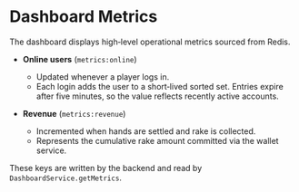 # Dashboard Metrics

The dashboard displays high‑level operational metrics sourced from Redis.

- **Online users** (`metrics:online`)
  - Updated whenever a player logs in.
  - Each login adds the user to a short‑lived sorted set. Entries expire after
    five minutes, so the value reflects recently active accounts.

- **Revenue** (`metrics:revenue`)
  - Incremented when hands are settled and rake is collected.
  - Represents the cumulative rake amount committed via the wallet service.

These keys are written by the backend and read by `DashboardService.getMetrics`.
